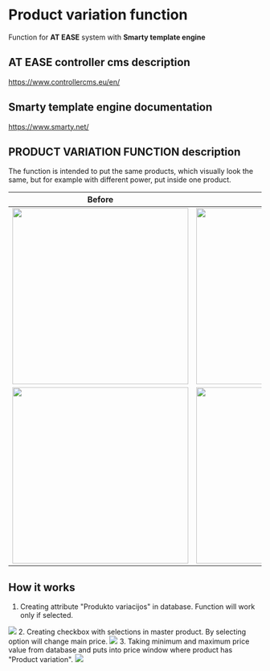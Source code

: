 # Product variation function

Function for <strong>AT EASE</strong> system with <strong>Smarty template engine</strong>

## AT EASE controller cms description

https://www.controllercms.eu/en/

## Smarty template engine documentation

https://www.smarty.net/

## PRODUCT VARIATION FUNCTION description

The function is intended to put the same products, which visually look the same, but for example with different power, put inside one product.


| Before                  | After                                                                             |
|-------------------------|-----------------------------------------------------------------------------------|
| <img src="C:\Users\Vik\Desktop\baigiamasis\Final project\1 img.jpg" width="350"/> | <img src="C:\Users\Vik\Desktop\baigiamasis\Final project\2 img.jpg" width="350"/> |
| <img src="C:\Users\Vik\Desktop\baigiamasis\Final project\5 img.jpg" width="350"/> | <img src="C:\Users\Vik\Desktop\baigiamasis\Final project\3 img.jpg" width="350"/> |                         |

## How it works

1. Creating attribute "Produkto variacijos" in database. Function will work only if selected.
<img src="C:\Users\Vik\Desktop\baigiamasis\Final project\creating attribute in db.jpg"/>
2. Creating checkbox with selections in master product. By selecting option will change main price.
<img src="C:\Users\Vik\Desktop\baigiamasis\Final project\4 img.jpg"/>
3. Taking minimum and maximum price value from database and puts into price window where product has "Product variation".
<img src="C:\Users\Vik\Desktop\baigiamasis\Final project\6 img.jpg"/>